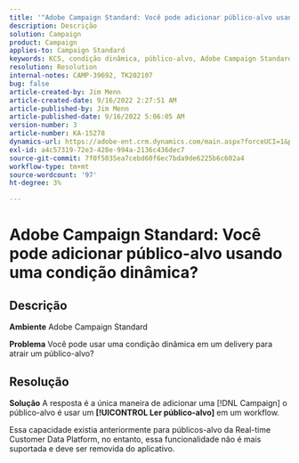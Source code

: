 ```yaml
---
title: '"Adobe Campaign Standard: Você pode adicionar público-alvo usando uma condição dinâmica?'''
description: Descrição
solution: Campaign
product: Campaign
applies-to: Campaign Standard
keywords: KCS, condição dinâmica, público-alvo, Adobe Campaign Standard, Perguntas frequentes
resolution: Resolution
internal-notes: CAMP-39692, TK202107
bug: false
article-created-by: Jim Menn
article-created-date: 9/16/2022 2:27:51 AM
article-published-by: Jim Menn
article-published-date: 9/16/2022 5:06:05 AM
version-number: 3
article-number: KA-15278
dynamics-url: https://adobe-ent.crm.dynamics.com/main.aspx?forceUCI=1&pagetype=entityrecord&etn=knowledgearticle&id=da1ccb28-6735-ed11-9db1-0022480866ad
exl-id: a4c57319-72e3-428e-994a-2136c436dec7
source-git-commit: 7f0f5035ea7cebd60f6ec7bda9de6225b6c602a4
workflow-type: tm+mt
source-wordcount: '97'
ht-degree: 3%

---
```


# Adobe Campaign Standard: Você pode adicionar público-alvo usando uma condição dinâmica?

## Descrição


<b>Ambiente</b>
Adobe Campaign Standard

<b>Problema</b>
Você pode usar uma condição dinâmica em um delivery para atrair um público-alvo?


## Resolução


<b>Solução</b>
A resposta é a única maneira de adicionar uma [!DNL Campaign] o público-alvo é usar um <b>[!UICONTROL Ler público-alvo]</b> em um workflow.

Essa capacidade existia anteriormente para públicos-alvo da Real-time Customer Data Platform, no entanto, essa funcionalidade não é mais suportada e deve ser removida do aplicativo.
